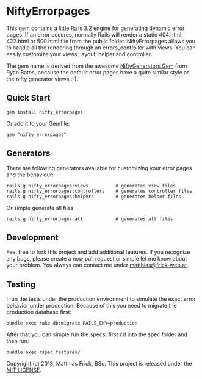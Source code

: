 # NiftyErrorpages

This gem contains a little Rails 3.2 engine for generating dynamic error pages.
If an error occures, normally Rails will render a static 404.html, 422.html or 500.html file from the public folder.
NiftyErrorpages allows you to handle all the rendering through an errors_controller with views.
You can easily customize your views, layout, helper and controller.

The gem name is derived from the awesome [NiftyGenerators Gem](https://github.com/ryanb/nifty-generators) from Ryan Bates, because the default error pages have a quite similar style as the nifty generator views :-).

## Quick Start

```
gem install nifty_errorpages
```

Or add it to your Gemfile:

```
gem "nifty_errorpages"
```

## Generators
There are following generators available for customizing your error pages and the behaviour:

```
rails g nifty_errorpages:views          # generates view files
rails g nifty_errorpages:controllers    # generates controller files
rails g nifty_errorpages:helpers        # generates helper files
```
  
Or simple generate all files

```
rails g nifty_errorpages:all            # generates all files
```

## Development
Feel free to fork this project and add additional features. If you recognize any bugs, please create a new pull request or simple let me know about your problem. You always can contact me under [matthias@frick-web.at](mailto:matthias@frick-web.at).

##  Testing
I run the tests under the production environment to simulate the exact error behavior under production.
Because of this you need to migrate the production database first:

```
bundle exec rake db:migrate RAILS_ENV=production
```

After that you can simple run the specs, first cd into the spec folder and then run:

```
bundle exec rspec features/
```

Copyright (c) 2013, Matthias Frick, BSc.
This project is released under the [MIT LICENSE](https://github.com/mattherick/nifty_errorpages/blob/master/MIT-LICENSE).